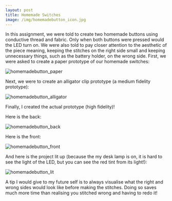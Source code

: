 ```yaml
---
layout: post
title: Homemade Switches
image: /img/homemadebutton_icon.jpg
---
```


In this assignment, we were told to create two homemade buttons using conductive thread and fabric. Only when both buttons were pressed would the LED turn on. We were also told to pay closer attention to the aesthetic of the piece meaning, keeping the stitches on the right side small and keeping unnecessary things, such as the battery holder, on the wrong side. 
First, we were asked to create a paper prototype of our homemade switches:

![homemadebutton_paper](https://caprixrwy2.github.io/img/homemadebutton_paper.jpg)

Next, we were to create an alligator clip prototype (a medium fidelity prototype):

![homemadebutton_alligator](https://caprixrwy2.github.io/img/homemadebutton_alligator.jpg) 

Finally, I created the actual prototype (high fidelity)!

Here is the back:

![homemadebutton_back](https://caprixrwy2.github.io/img/homemadebutton_back.jpg)

Here is the front:

![homemadebutton_front](https://caprixrwy2.github.io/img/homemadebutton_front.jpg)

And here is the project lit up (because the my desk lamp is on, it is hard to see the light of the LED, but you can see the red tint from its light!):

![homemadebutton_lit](https://caprixrwy2.github.io/img/homemadebutton_lit.jpg)

A tip I would give to my future self is to always visualise what the right and wrong sides would look like before making the stitches. Doing so saves much more time than realising you stitched wrong and having to redo it!
